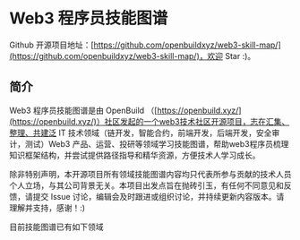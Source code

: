# Web3 程序员技能图谱

Github 开源项目地址：[https://github.com/openbuildxyz/web3-skill-map/](https://github.com/openbuildxyz/web3-skill-map/)，欢迎 Star :)。

## 简介
Web3 程序员技能图谱是由 OpenBuild （[https://openbuild.xyz/](https://openbuild.xyz/)）社区发起的一个web3技术社区开源项目，志在汇集、整理、共建泛 IT 技术领域（链开发，智能合约，前端开发，后端开发，安全审计，测试）Web3 产品、运营、投研等领域学习技能图谱，帮助web3程序员梳理知识框架结构，并尝试提供路径指导和精华资源，方便技术人学习成长。

除非特别声明，本开源项目所有领域技能图谱内容均只代表所参与贡献的技术人员个人立场，与其公司背景无关。本项目出发点旨在抛砖引玉，有任何不同意见和反馈，请提交 Issue 讨论，编辑会及时跟进或组织讨论，并持续更新内容版本。请理解并支持，感谢！:)

目前技能图谱已有如下领域

